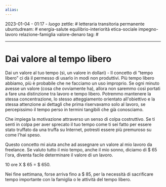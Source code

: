 ```yaml
---
alias: 
---
```

2023-01-04 - 01:17 - *luogo*
zettle: # letteraria transitoria permanente
ubuntudream: # energia-salute equilibrio-interiorità etica-sociale impegno-lavoro relazione-famiglia valore-denaro 
tag: #

---
# Dai valore al tempo libero

Dai un valore al tuo tempo (sì, un valore in dollari) - Il concetto di “tempo libero” ci dà il permesso di usarlo in modi non produttivi. Più tempo libero abbiamo, più è probabile che ne facciamo un uso improprio. Se ogni minuto avesse un valore (cosa che ovviamente ha), allora non saremmo così portati a fare una distinzione tra lavoro e tempo libero. Potremmo mantenere la stessa concentrazione, lo stesso atteggiamento orientato all'obiettivo e la stessa attenzione ai dettagli che prima riservavamo solo al lavoro, se percepissimo il tempo perso in termini tangibili che già conosciamo.

Che impiega la motivazione attraverso un senso di colpa costruttivo. Se ti senti in colpa per aver sprecato il tuo tempo come ti sei fatto per essere stato truffato da una truffa su Internet, potresti essere più premuroso su come l'hai speso.

Questo concetto mi aiuta anche ad assegnare un valore al mio lavoro da freelance. Se valuto tutto il mio tempo, anche il mio sonno, diciamo di $ 65 l'ora, diventa facile determinare il valore di un lavoro.

10 ore X $ 65 = $ 650.

Nei fine settimana, forse arriva fino a $ 85, per la necessità di sacrificare tempo importante con la famiglia o le attività del tempo libero.
